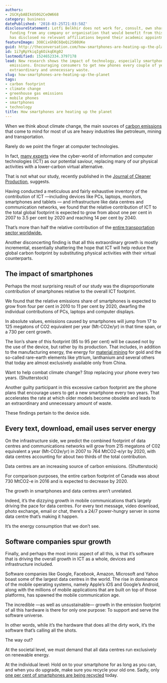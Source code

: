 ```yaml
---
authors:
- 2GCKybABIkUS0G2CeOW668
category: business
datePublished: '2018-03-25T21:03:58Z'
disclosureStatement: Lotfi Belkhir does not work for, consult, own shares in or receive
  funding from any company or organisation that would benefit from this article, and
  has disclosed no relevant affiliations beyond their academic appointment.
featureImage: 3O8CixGhBC6QeQi2S08UKe
guid: http://theconversation.com/how-smartphones-are-heating-up-the-planet-92793
id: 1i7gRpYkiqIg6OikqEKg02
lastmodified: 1524652334.3797178
lead: New research shows the impact of technology, especially smartphones, on carbon
  emissions. Encouraging consumers to get new phones every couple of years leads to
  extraordinary and unnecessary waste.
slug: how-smartphones-are-heating-up-the-planet
tags:
- carbon footprint
- climate change
- greenhouse gas emissions
- mobile phones
- smartphones
- technology
title: How smartphones are heating up the planet
---
```

When we think about climate change, the main sources of [carbon emissions](https://www.c2es.org/content/international-emissions/) that come to mind for most of us are heavy industries like petroleum, mining and transportation.

Rarely do we point the finger at computer technologies. 

In fact, [many experts](http://gesi.org) view the cyber-world of information and computer technologies (ICT) as our potential saviour, replacing many of our physical activities with a lower-carbon virtual alternative. 

That is not what our study, recently published in the [Journal of Cleaner Production](https://www.sciencedirect.com/science/article/pii/S095965261733233X?via%3Dihub), suggests.

Having conducted a meticulous and fairly exhaustive inventory of the contribution of ICT —including devices like PCs, laptops, monitors, smartphones and tablets — and infrastructure like data centres and communication networks, we found that the relative contribution of ICT to the total global footprint is expected to grow from about one per cent in 2007 to 3.5 per cent by 2020 and reaching 14 per cent by 2040.

That’s more than half the relative contribution of the [entire transportation sector worldwide.](https://data.worldbank.org/indicator/EN.CO2.TRAN.ZS)

Another disconcerting finding is that all this extraordinary growth is mostly incremental, essentially shattering the hope that ICT will help reduce the global carbon footprint by substituting physical activities with their virtual counterparts.

## The impact of smartphones

Perhaps the most surprising result of our study was the disproportionate contribution of smartphones relative to the overall ICT footprint.

We found that the relative emissions share of smartphones is expected to grow from four per cent in 2010 to 11 per cent by 2020, dwarfing the individual contributions of PCs, laptops and computer displays. 

In absolute values, emissions caused by smartphones will jump from 17 to 125 megatons of CO2 equivalent per year (Mt-CO2e/yr) in that time span, or a 730 per cent growth.

The lion’s share of this footprint (85 to 95 per cent) will be caused not by the use of the device, but rather by its production. That includes, in addition to the manufacturing energy, the energy for [material mining](http://www.pbs.org/wgbh/nova/next/physics/rare-earth-elements-in-cell-phones/) for gold and the so-called rare-earth elements like yttrium, lanthanium and several others that today are almost exclusively available only from China.

Want to help combat climate change? Stop replacing your phone every two years. (Shutterstock)

Another guilty participant in this excessive carbon footprint are the phone plans that encourage users to get a new smartphone every two years. That accelerates the rate at which older models become obsolete and leads to an extraordinary and unnecessary amount of waste.

These findings pertain to the device side.

## Every text, download, email uses server energy

On the infrastructure side, we predict the combined footprint of data centres and communications networks will grow from 215 megatons of C02 equivalent a year (Mt-CO2e/yr) in 2007 to 764 MtCO2-e/yr by 2020, with data centres accounting for about two thirds of the total contribution. 

Data centres are an increasing source of carbon emissions. (Shutterstock)

For comparison purposes, the entire carbon footprint of Canada was about 730 MtCO2-e in 2016 and is expected to decrease by 2020.

The growth in smartphones and data centres aren’t unrelated. 

Indeed, it’s the dizzying growth in mobile communications that’s largely driving the pace for data centres. For every text message, video download, photo exchange, email or chat, there’s a 24/7 power-hungry server in some data centre that’s making it happen. 

It’s the energy consumption that we don’t see.

## Software companies spur growth

Finally, and perhaps the most ironic aspect of all this, is that it’s software that is driving the overall growth in ICT as a whole, devices and infrastructure included.

Software companies like Google, Facebook, Amazon, Microsoft and Yahoo boast some of the largest data centres in the world. The rise in dominance of the mobile operating systems, namely Apple’s iOS and Google’s Android, along with the millions of mobile applications that are built on top of those platforms, has spawned the mobile communication age.

The incredible —as well as unsustainable— growth in the emission footprint of all this hardware is there for only one purpose: To support and serve the software universe. 

In other words, while it’s the hardware that does all the dirty work, it’s the software that’s calling all the shots.

The way out? 

At the societal level, we must demand that all data centres run exclusively on renewable energy. 

At the individual level: Hold on to your smartphone for as long as you can, and when you do upgrade, make sure you recycle your old one. Sadly, only [one per cent of smartphones are being recycled](http://www.pbs.org/wgbh/nova/next/physics/rare-earth-elements-in-cell-phones/) today.